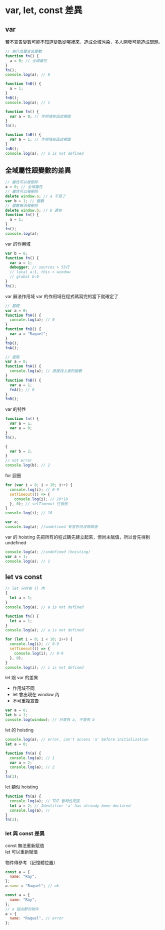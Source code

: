 # var, let, const 差異

## var

若不宣告變數可能不知道變數從哪裡來，造成全域污染，多人開發可能造成問題。

```js
// 為什麼要宣告變數
function fn() {
  a = 0; // 全域屬性
}
fn();
console.log(a); // 0

function fnB() {
  a = 1;
}
fnB();
console.log(a); // 1
```

```js
function fn() {
  var a = 0; // 作用域在函式裡面
}
fn();

function fnB() {
  var a = 1; // 作用域在函式裡面
}
fnB();
console.log(a); // a is not defined
```

## 全域屬性跟變數的差異

```js
// 屬性可以被刪除
a = 0; // 全域屬性
// 屬性可以被刪除
delete window.a; // a 不見了
var b = 1; // 變數
// 變數無法被刪除
delete window.b; // b 還在
function fn() {
  a = 1;
}
fn();
console.log(a);
```

var 的作用域

```js
var b = 0;
function fn() {
  var a = 1;
  debugger; // sources > 55行
  // local a:1, this > window
  // global b:0
}
fn();
```

var 辭法作用域
var 的作用域在程式碼寫完的當下就確定了

```js
// 基礎
var a = 0;
function fnA() {
  console.log(a); // 0
}
function fnB() {
  var a = "Raquel";
}
fnB();
fnA();
```

```js
// 進階
var a = 0;
function fnA() {
  console.log(a); // 直接找上面的變數
}
function fnB() {
  var a = 1;
  fnA(); // 0
}
fnB();
```

var 的特性

```js
function fn() {
  var a = 1;
  var a = 0;
}
fn();

{
  var b = 2;
}
// not error
console.log(b); // 2
```

for 迴圈

```js
for (var i = 0; i < 10; i++) {
  console.log(i); // 0-9
  setTimeout(() => {
    console.log(i); // 10*10
  }, 0); // setTimeout 往後放
}
console.log(i); // 10
```

```js
var a;
console.log(a); //undefined 有宣告但沒有賦值
```

var 的 hoisting
先把所有的程式碼先建立起來，但尚未賦值，所以會先得到 undefined

```js
console.log(a); //undefined (hoisting)
var a = 1;
console.log(a); // 1
```

## let vs const

```js
// let 只存在 {} 內
{
  let a = 1;
}
console.log(a); // a is not defined
```

```js
function fn() {
  let a = 1;
}
console.log(a); // a is not defined
```

```js
for (let i = 0; i < 10; i++) {
  console.log(i); // 0-9
  setTimeout(() => {
    console.log(i); // 0-9
  }, 0);
}
console.log(i); // i is not defined
```

let 跟 var 的差異

- 作用域不同
- let 會出現在 window 內
- 不可重複宣告

```js
var a = 0;
let b = 1;
console.log(window); // 只會有 a, 不會有 b
```

let 的 hoisting

```js
console.log(a); // error, can't access 'a' before initialization
let a = 0;
```

```js
function fn(a) {
  console.log(a); // 1
  var a = 2;
  console.log(a); // 2
}
fn(1);
```

let 類似 hoisting

```js
function fn(a) {
  console.log(a); // TDZ 暫時性死區
  let a = 2; // Identifier 'a' has already been declared
  console.log(a); //
}
fn(1);
```

### let 與 const 差異

const 無法重新賦值  
let 可以重新賦值

物件傳參考（記憶體位置）

```js
const a = {
  name: "Ray",
};
a.name = "Raquel"; // ok
```

```js
const a = {
  name: "Ray",
};
// a 指向新的物件
a = {
  name: "Raquel", // error
};
```
